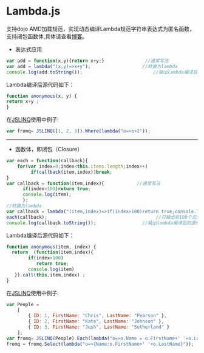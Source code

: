# Lambda.js
支持dojo AMD加载规范，实现动态编译Lambda规范字符串表达式为匿名函数，支持闭包函数体,具体请查看[博客](http://www.bonashen.com/post/develop/ria-develop/2015-04-08-javascript-lambda-bian-yi-qi-shi-xian)。


- 表达式应用

```javascript
var add = function(x,y){return x+y;}               //通常写法
var add = lambda("(x,y)=>x+y");                   //转换为lambda
console.log(add.toString());                          //输出lambda编译后的源代码
```
Lambda编译后源代码如下：
```javascript
function anonymous(x, y) {
return x+y ;
}
```
在[JSLINQ](http://jslinq.codeplex.com/)使用中例子:
```javascript
var fromq= JSLINQ([1, 2, 3]).Where(lambda("o=>o>2"));
```

----

- 函数体，即闭包（Closure）
```javascript
var each = function(callback){
    for(var index=0;index<this.items.length;index++)
         if(callback(item,index))break;
}
var callback = function(item,index){            //通常写法
      if(index>100)return true; 
      console.log(item);
      };
//转换为lambda
var callback = lambda("(item,index)=>if(index>100)return true;console.log(item)",true);      
each(callback);                                        //只输出前100个元素
console.log(callback.toString());                 //输出lambda编译后的源代码
```
Lambda编译后源代码如下：
```javascript
function anonymous(item, index) {
  return  (function(item,index){
        if(index>100)
           return true;
        console.log(item)
   }).call(this,item,index) ;
}
```
在[JSLINQ](http://jslinq.codeplex.com/)使用中例子:
```javascript
var People =  
    [
        { ID: 1, FirstName: "Chris", LastName: "Pearson" },
        { ID: 2, FirstName: "Kate", LastName: "Johnson" },
        { ID: 3, FirstName: "Josh", LastName: "Sutherland" }
    ];
var fromq= JSLINQ(People).Each(lambda("o=>o.Name = o.FirstName+' '+o.LastName",true));
fromq = fromq.Select(lambda("o=>{Name:o.FirstName+' '+o.LastName}"));
```
